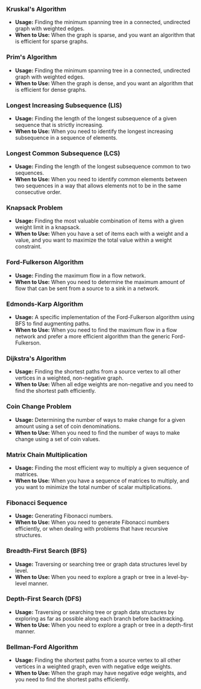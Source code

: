 ### Kruskal's Algorithm
- **Usage:** Finding the minimum spanning tree in a connected, undirected graph with weighted edges.
- **When to Use:** When the graph is sparse, and you want an algorithm that is efficient for sparse graphs.

### Prim's Algorithm
- **Usage:** Finding the minimum spanning tree in a connected, undirected graph with weighted edges.
- **When to Use:** When the graph is dense, and you want an algorithm that is efficient for dense graphs.

### Longest Increasing Subsequence (LIS)
- **Usage:** Finding the length of the longest subsequence of a given sequence that is strictly increasing.
- **When to Use:** When you need to identify the longest increasing subsequence in a sequence of elements.

### Longest Common Subsequence (LCS)
- **Usage:** Finding the length of the longest subsequence common to two sequences.
- **When to Use:** When you need to identify common elements between two sequences in a way that allows elements not to be in the same consecutive order.

### Knapsack Problem
- **Usage:** Finding the most valuable combination of items with a given weight limit in a knapsack.
- **When to Use:** When you have a set of items each with a weight and a value, and you want to maximize the total value within a weight constraint.

### Ford-Fulkerson Algorithm
- **Usage:** Finding the maximum flow in a flow network.
- **When to Use:** When you need to determine the maximum amount of flow that can be sent from a source to a sink in a network.

### Edmonds-Karp Algorithm
- **Usage:** A specific implementation of the Ford-Fulkerson algorithm using BFS to find augmenting paths.
- **When to Use:** When you need to find the maximum flow in a flow network and prefer a more efficient algorithm than the generic Ford-Fulkerson.

### Dijkstra's Algorithm
- **Usage:** Finding the shortest paths from a source vertex to all other vertices in a weighted, non-negative graph.
- **When to Use:** When all edge weights are non-negative and you need to find the shortest path efficiently.

### Coin Change Problem
- **Usage:** Determining the number of ways to make change for a given amount using a set of coin denominations.
- **When to Use:** When you need to find the number of ways to make change using a set of coin values.

### Matrix Chain Multiplication
- **Usage:** Finding the most efficient way to multiply a given sequence of matrices.
- **When to Use:** When you have a sequence of matrices to multiply, and you want to minimize the total number of scalar multiplications.

### Fibonacci Sequence
- **Usage:** Generating Fibonacci numbers.
- **When to Use:** When you need to generate Fibonacci numbers efficiently, or when dealing with problems that have recursive structures.

### Breadth-First Search (BFS)
- **Usage:** Traversing or searching tree or graph data structures level by level.
- **When to Use:** When you need to explore a graph or tree in a level-by-level manner.

### Depth-First Search (DFS)
- **Usage:** Traversing or searching tree or graph data structures by exploring as far as possible along each branch before backtracking.
- **When to Use:** When you need to explore a graph or tree in a depth-first manner.

### Bellman-Ford Algorithm
- **Usage:** Finding the shortest paths from a source vertex to all other vertices in a weighted graph, even with negative edge weights.
- **When to Use:** When the graph may have negative edge weights, and you need to find the shortest paths efficiently.